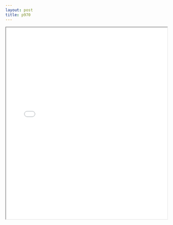```yaml
---
layout: post
title: p970
---
```


<div class="pdf-container">
<iframe src="/ea/assets/pdfs/pubs.n.ins/p970.pdf" height="600" width="100%" allowFullScreen="true"></iframe>
</div>

